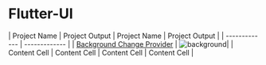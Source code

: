 # Flutter-UI

| Project  Name  | Project Output | Project  Name  | Project Output |
| ------------- | ------------- |
| [Background Change Provider](https://github.com/SimantoTareq/Flutter-UI/tree/main/background_chnage_provider)  | ![background](https://user-images.githubusercontent.com/40123885/222338045-bf7a00fa-8355-4c3f-8793-c20444610053.gif)|
| Content Cell  | Content Cell  | Content Cell  | Content Cell  |
